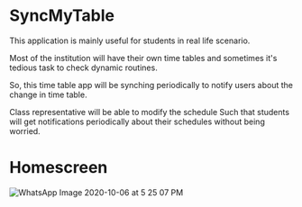 # SyncMyTable

This application is mainly useful for students in real life scenario.

Most of the institution will have their own time tables and sometimes it's tedious task to check dynamic routines.

So, this time table app will be synching periodically to notify users about the change in time table.

Class representative will be able to modify the schedule Such that students will get notifications periodically about their schedules without being worried.


# Homescreen

![WhatsApp Image 2020-10-06 at 5 25 07 PM](https://user-images.githubusercontent.com/48829563/95199290-54c0b300-07fc-11eb-990d-2f293732f9b7.jpeg)
